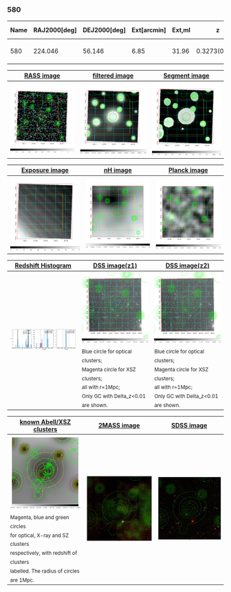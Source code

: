 <div STYLE="page-break-after: always;"></div>

### 580

|Name|RAJ2000[deg]|DEJ2000[deg] |Ext[arcmin]| Ext,ml | z | z_src| C|GC(XSZ,Delta_z<0.01)| GC(OPT,Delta_z<0.01)|GC| R_sig[arcmin] | R500[arcmin] | R500[Mpc]| CRsig[c/s] | CR500[c/s] |L500[1E44 erg/s]|F500[1E-12 erg/s/cm^2]| M500[1E14 Msun]|Tx[keV]|Cnt_sig|Beta|Rc[arcmin]|Comment|Alias|
|---|---|---|---|---|---|------|---|--------|---------|----------|---|---|---|---|---|---|---|---|---|---|---|---|---|---|
|580| 224.046| 56.146| 6.85| 31.96| 0.3273(0.006)| z1, z_opt| S| -| W| C, N, W| 17.788| 3.938| 1.117| 0.089(0.039)| 0.079(0.035)| 5.771(5.660)| 1.635(1.604)| 5.56(2.50)| 6.88(1.99)| 95.7| 0.830(-0.117+0.117)| 7.928(-1.238+1.073)| -| t340|

|[RASS image](../image/580/580_img.pdf)|[filtered image](../image/580/580_fil.pdf)|[Segment image](../image/580/580_seg.pdf)|
|-------------------|--------------------|-------------------|
| <img src="../image/580/580_img.png" width="300">  | <img src="../image/580/580_fil.png" width="300">   | <img src="../image/580/580_seg.png" width="300">  |

|[Exposure image](../image/580/580_mex.pdf)| [nH image](../image/580/580_nh.pdf)| [Planck image](../image/580/580_p.pdf)|
|-------------------|--------------------|-------------------|
|<img src="../image/580/580_mex.png" width="300">   | <img src="../image/580/580_nh.png" width="300">    | <img src="../image/580/580_p.png" width="300"> |

|[Redshift Histogram](../image/580/580_zg.pdf) | [DSS image(z1)](../image/580/580_dss_z1.pdf)      |  [DSS image(z2)](../image/580/580_dss_z2.pdf)    |
|-------------------|--------------------|-------------------|
|<img src="../image/580/580_zg.png" width="300"> |<img src="../image/580/580_dss_z1.png" width="300"> <sub><br>Blue circle for optical clusters; <br>Magenta circle for XSZ clusters; <br>all with r=1Mpc; <br>Only GC with Delta_z<0.01 are shown. </sub>| <img src="../image/580/580_dss_z2.png" width="300"><sub><br>Blue circle for optical clusters; <br>Magenta circle for XSZ clusters; <br>all with r=1Mpc; <br>Only GC with Delta_z<0.01 are shown. </sub> |

|[known Abell/XSZ clusters](../image/580/580_gc.pdf) | [2MASS image](../image/580/580_2mass.pdf)      |[SDSS image](../image/580/580_sdss.pdf)   |
|-------------------|-------------------|-------------------|
|<img src=../image/580/580_gc.png width="300"> <br><sub>Magenta, blue and green circles <br>for optical, X-ray and SZ clusters <br>respectively, with redshift of clusters <br>labelled. The radius of circles <br>are 1Mpc.</sub>|<img src="../image/580/580_2mass.png" width="300">  | <img src="../image/580/580_sdss.png" width="300">  |




